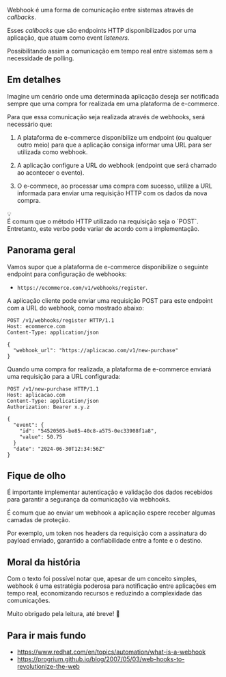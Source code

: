 Webhook é uma forma de comunicação entre sistemas através de *callbacks*. 

Esses *callbacks* que são endpoints HTTP disponibilizados por uma aplicação, que atuam como event *listeners*.

Possibilitando assim a comunicação em tempo real entre sistemas sem a necessidade de polling.

## Em detalhes

Imagine um cenário onde uma determinada aplicação deseja ser notificada sempre que uma compra for realizada em uma plataforma de e-commerce.

Para que essa comunicação seja realizada através de webhooks, será necessário que:

1. A plataforma de e-commerce disponibilize um endpoint (ou qualquer outro meio) para que a aplicação consiga informar uma URL para ser utilizada como webhook.

2. A aplicação configure a URL do webhook (endpoint que será chamado ao acontecer o evento).

3. O e-commece, ao processar uma compra com sucesso, utilize a URL informada para enviar uma requisição HTTP com os dados da nova compra.

<aside class="callout">
  <div class="icon">💡</div>
  <div class="content">
    É comum que o método HTTP utilizado na requisição seja o `POST`. Entretanto, este verbo pode variar de acordo com a implementação.
  </div>
</aside>

## Panorama geral

Vamos supor que a plataforma de e-commerce disponibilize o seguinte endpoint para configuração de webhooks: 

- `https://ecommerce.com/v1/webhooks/register`. 

A aplicação cliente pode enviar uma requisição POST para este endpoint com a URL do webhook, como mostrado abaixo:

```shell
POST /v1/webhooks/register HTTP/1.1
Host: ecommerce.com
Content-Type: application/json

{
  "webhook_url": "https://aplicacao.com/v1/new-purchase"
}
```

Quando uma compra for realizada, a plataforma de e-commerce enviará uma requisição para a URL configurada:

```shell
POST /v1/new-purchase HTTP/1.1
Host: aplicacao.com
Content-Type: application/json
Authorization: Bearer x.y.z

{
  "event": {
    "id": "54520505-be85-40c8-a575-0ec33908f1a8",
    "value": 50.75
  }
  "date": "2024-06-30T12:34:56Z"
}
```

## Fique de olho

É importante implementar autenticação e validação dos dados recebidos para garantir a segurança da comunicação via webhooks.

É comum que ao enviar um webhook a aplicação espere receber algumas camadas de proteção.

Por exemplo, um token nos headers da requisição com a assinatura do payload enviado, garantido a confiabilidade entre a fonte e o destino.

## Moral da história

Com o texto foi possível notar que, apesar de um conceito simples, webhook é uma estratégia poderosa para notificação entre aplicações em tempo real, economizando recursos e reduzindo a complexidade das comunicações.

Muito obrigado pela leitura, até breve! 👋

## Para ir mais fundo

- <https://www.redhat.com/en/topics/automation/what-is-a-webhook>
- <https://progrium.github.io/blog/2007/05/03/web-hooks-to-revolutionize-the-web>